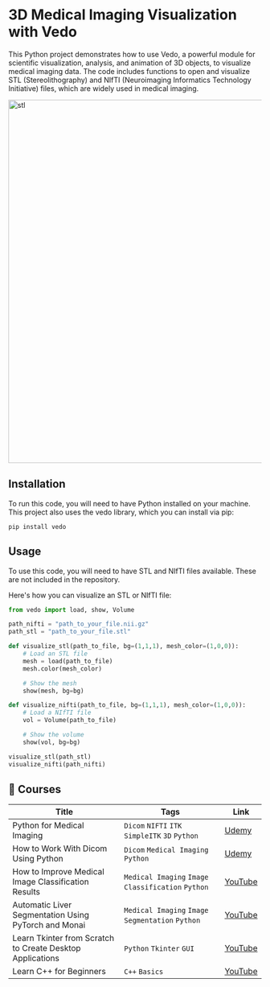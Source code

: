 # 3D Medical Imaging Visualization with Vedo

This Python project demonstrates how to use Vedo, a powerful module for scientific visualization, analysis, and animation of 3D objects, to visualize medical imaging data. The code includes functions to open and visualize STL (Stereolithography) and NIfTI (Neuroimaging Informatics Technology Initiative) files, which are widely used in medical imaging.

<img width="722" alt="stl" src="https://github.com/amine0110/vedo-visualization/assets/37108394/cfdd6c5a-aff0-46ca-a350-8b7481a4013f">

## Installation
To run this code, you will need to have Python installed on your machine. This project also uses the vedo library, which you can install via pip:
```
pip install vedo
```

## Usage
To use this code, you will need to have STL and NIfTI files available. These are not included in the repository.

Here's how you can visualize an STL or NIfTI file:

```Python
from vedo import load, show, Volume

path_nifti = "path_to_your_file.nii.gz"
path_stl = "path_to_your_file.stl"

def visualize_stl(path_to_file, bg=(1,1,1), mesh_color=(1,0,0)):
    # Load an STL file
    mesh = load(path_to_file)
    mesh.color(mesh_color)

    # Show the mesh
    show(mesh, bg=bg)

def visualize_nifti(path_to_file, bg=(1,1,1), mesh_color=(1,0,0)):
    # Load a NIfTI file
    vol = Volume(path_to_file)

    # Show the volume
    show(vol, bg=bg)

visualize_stl(path_stl)
visualize_nifti(path_nifti)

```

## 🏫 Courses

| Title | Tags | Link |
| --- | --- | --- |
| Python for Medical Imaging | `Dicom` `NIFTI` `ITK` `SimpleITK` `3D` `Python` | [Udemy](https://www.udemy.com/course/python-programming-for-medical-imaging/?referralCode=4EB87F3DE56679A11DA8) |
| How to Work With Dicom Using Python | `Dicom` `Medical Imaging` `Python` | [Udemy](https://www.udemy.com/course/how-to-work-with-dicom-using-python/?referralCode=ECBFF2BA3DED3608BE91) |
| How to Improve Medical Image Classification Results | `Medical Imaging` `Image Classification` `Python` | [YouTube](https://youtu.be/IXJMNGiBWy4) | 
| Automatic Liver Segmentation Using PyTorch and Monai | `Medical Imaging` `Image Segmentation` `Python` | [YouTube](https://youtu.be/AU4KlXKKnac) |
| Learn Tkinter from Scratch to Create Desktop Applications | `Python` `Tkinter` `GUI` | [YouTube](https://youtu.be/Fv82RX4cWW4) |
| Learn C++ for Beginners | `C++` `Basics` | [YouTube](https://youtu.be/94T4RQiD4Lo) |
